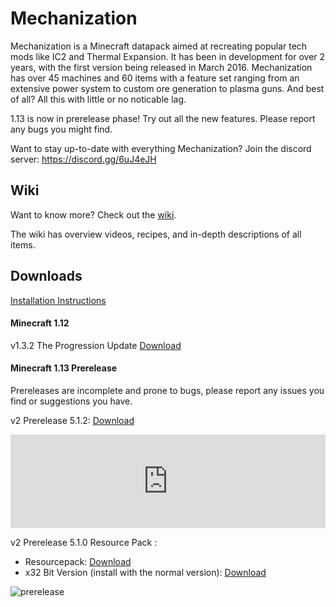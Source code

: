 # Mechanization
Mechanization is a Minecraft datapack aimed at recreating popular tech mods like IC2 and Thermal Expansion. It has been in development for over 2 years, with the first version being released in March 2016. Mechanization has over 45 machines and 60 items with a feature set ranging from an extensive power system to custom ore generation to plasma guns. And best of all? All this with little or no noticable lag.

1.13 is now in prerelease phase! Try out all the new features. Please report any bugs you might find.

Want to stay up-to-date with everything Mechanization? Join the discord server: https://discord.gg/6uJ4eJH

## Wiki
Want to know more? Check out the [wiki](https://github.com/ImCoolYeah105/Mechanization/wiki).

The wiki has overview videos, recipes, and in-depth descriptions of all items.

## Downloads

[Installation Instructions](https://github.com/ImCoolYeah105/Mechanization/wiki/Installion)

#### Minecraft 1.12

v1.3.2 The Progression Update [Download](https://www.dropbox.com/s/z895rnqzrk25np1/mechanization_v1.3.2.zip?dl=1)

#### Minecraft 1.13 Prerelease

Prereleases are incomplete and prone to bugs, please report any issues you find or suggestions you have.

v2 Prerelease 5.1.2: [Download](https://www.dropbox.com/s/vw8jgp7e0w5jioj/MechanizationPre_5.1.2.zip?dl=1)

<iframe src="https://www.cfwidget.com/minecraft/customization/mechanization-datapack" width="100%" style="border: none;"></iframe>

v2 Prerelease 5.1.0 Resource Pack :
* Resourcepack: [Download](https://www.dropbox.com/s/ajpq908hga2oh96/MechanizationResources.zip?dl=1)
* x32 Bit Version (install with the normal version): [Download](https://www.dropbox.com/s/rq646frqxrrktzv/MechanizationResources.zip?dl=1)

![prerelease](https://i.imgur.com/S04DKyE.png)
